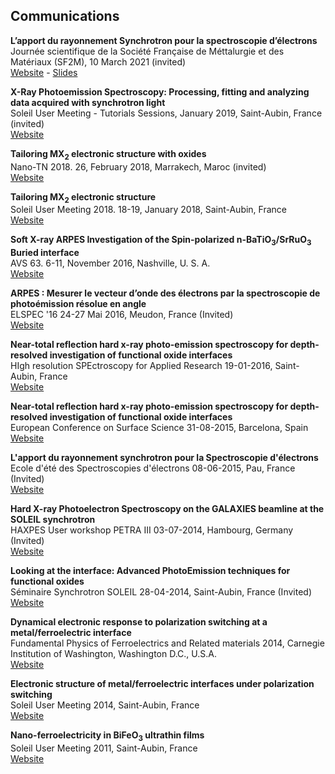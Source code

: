 Communications
---

__L’apport du rayonnement Synchrotron pour la spectroscopie d’électrons__  
Journée scientifique de la Société Française de Méttalurgie et des Matériaux (SF2M), 10 March 2021 (invited)  
[Website](https://sf2m.fr/events/grands-instruments-un-apport-extraordinaire-dans-tous-les-domaines-de-recherche/) - [Slides](https://figshare.com/articles/presentation/Journ_e_SF2M_Rayonnement_synchrotron_et_Spectroscopie_de_Photo_mission/14199458)


__X-Ray Photoemission Spectroscopy: Processing, fitting and analyzing data acquired with synchrotron light__  
Soleil User Meeting - Tutorials Sessions, January 2019, Saint-Aubin, France (invited)  
[Website](https://www.synchrotron-soleil.fr/en/events/sum-2019-soleil-users-meeting)


__Tailoring MX<sub>2</sub> electronic structure with oxides__  
Nano-TN 2018. 26, February 2018, Marrakech, Maroc (invited)  
[Website](https://nanotn2018.sciencesconf.org/resource/page/id/4)

__Tailoring MX<sub>2</sub> electronic structure__  
Soleil User Meeting 2018. 18-19, January 2018, Saint-Aubin, France  
[Website](https://www.synchrotron-soleil.fr/en/events/sum-2018-soleil-users-meeting)

__Soft X-ray ARPES Investigation of the Spin-polarized n-BaTiO<sub>3</sub>/SrRuO<sub>3</sub> Buried interface__  
AVS 63. 6-11, November 2016, Nashville, U. S. A.  
[Website](http://www.avssymposium.org/Schedule/SessionSchedule.aspx?sessionCode=SA+AS-MoA)

__ARPES : Mesurer le vecteur d’onde des électrons par la spectroscopie de photoémission résolue en angle__  
ELSPEC '16 24-27 Mai 2016, Meudon, France (Invited)  
[Website](http://elspec.org/programme)

__Near-total reflection hard x-ray photo-emission spectroscopy for depth-resolved investigation of functional oxide interfaces__  
HIgh resolution SPEctroscopy for Applied Research 19-01-2016, Saint-Aubin, France  
[Website](http://www.synchrotron-soleil.fr/portal/page/portal/Soleil/ToutesActualites/Workshops/2016/HI-SPEAR/Program)

__Near-total reflection hard x-ray photo-emission spectroscopy for depth-resolved investigation of functional oxide interfaces__  
European Conference on Surface Science 31-08-2015, Barcelona, Spain  
[Website](http://www.ecoss2015.org/)

__L'apport du rayonnement synchrotron pour la Spectroscopie d'électrons__  
Ecole d'été des Spectroscopies d'électrons 08-06-2015, Pau, France (Invited)  
[Website](http://www.pau-2015.sfse-elspec.org/)

__Hard X-ray Photoelectron Spectroscopy on the GALAXIES beamline at the SOLEIL synchrotron__  
HAXPES User workshop PETRA III 03-07-2014, Hambourg, Germany (Invited)  
[Website](https://indico.desy.de/conferenceDisplay.py?confId=9926)

__Looking at the interface: Advanced PhotoEmission techniques for functional oxides__  
Séminaire Synchrotron SOLEIL 28-04-2014, Saint-Aubin, France (Invited)  
[Website](http://www.synchrotron-soleil.fr/images/File/soleil/ToutesActualites/Workshops/2014/seminaires/140428-Rault.pdf)

__Dynamical electronic response to polarization switching at a metal/ferroelectric interface__  
Fundamental Physics of Ferroelectrics and Related materials 2014, Carnegie Institution of Washington, Washington D.C., U.S.A.  
[Website](http://ferro2014.carnegiescience.edu/)

__Electronic structure of metal/ferroelectric interfaces under polarization switching__  
Soleil User Meeting 2014, Saint-Aubin, France  
[Website](http://www.synchrotron-soleil.fr/Workshops/2014/SUM2014)

__Nano-ferroelectricity in BiFeO<sub>3</sub> ultrathin films__  
Soleil User Meeting 2011, Saint-Aubin, France  
[Website](http://www.synchrotron-soleil.fr/Soleil/ToutesActualites/Workshops/2011/SUM11)
